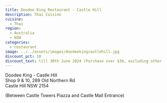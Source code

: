 ```yaml
---
title: Doodee King Restaurant - Castle Hill
description: Thai Cuisine
cuisine:
  - Thai
region:
  - Australia
  - NSW
categories:
  - restaurant
image: ../../assets/images/doodeekingcastlehill.jpg
discount_pct: 10
discount_text: till 30th June 2024 (Purchase over $30, excluding other offer and Public Holidays) Please make sure that you show your member card first to the waiters when you are placing your order.
---
```


Doodee King - Castle Hill  
Shop 9 & 10, 289 Old Northern Rd  
Castle Hill NSW 2154

(Between Castle Towers Piazza and Castle Mall Entrance)
